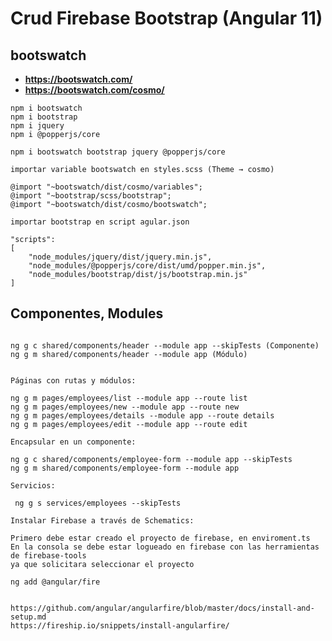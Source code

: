 # Crud Firebase Bootstrap (Angular 11)

## bootswatch

* **https://bootswatch.com/**
* **https://bootswatch.com/cosmo/**

```
npm i bootswatch
npm i bootstrap
npm i jquery
npm i @popperjs/core

npm i bootswatch bootstrap jquery @popperjs/core

importar variable bootswatch en styles.scss (Theme → cosmo)

@import "~bootswatch/dist/cosmo/variables";
@import "~bootstrap/scss/bootstrap";
@import "~bootswatch/dist/cosmo/bootswatch";

importar bootstrap en script agular.json

"scripts": 
[
    "node_modules/jquery/dist/jquery.min.js",
    "node_modules/@popperjs/core/dist/umd/popper.min.js",
    "node_modules/bootstrap/dist/js/bootstrap.min.js"
]

```

## Componentes, Modules

```

ng g c shared/components/header --module app --skipTests (Componente)
ng g m shared/components/header --module app (Módulo)


Páginas con rutas y módulos:

ng g m pages/employees/list --module app --route list
ng g m pages/employees/new --module app --route new
ng g m pages/employees/details --module app --route details
ng g m pages/employees/edit --module app --route edit

Encapsular en un componente:

ng g c shared/components/employee-form --module app --skipTests
ng g m shared/components/employee-form --module app

Servicios:

 ng g s services/employees --skipTests

Instalar Firebase a través de Schematics:

Primero debe estar creado el proyecto de firebase, en enviroment.ts
En la consola se debe estar logueado en firebase con las herramientas de firebase-tools
ya que solicitara seleccionar el proyecto

ng add @angular/fire


https://github.com/angular/angularfire/blob/master/docs/install-and-setup.md
https://fireship.io/snippets/install-angularfire/




```

## 

```


```

## 

```


```

## 

```


```

## 

```


```

## 

```


```

## 

```


```

## 

```


```

## 

```


```

## 

```


```

## 

```


```

## 

```


```

## 

```


```

## 

```


```

## 

```


```

## 

```


```

## 

```


```

## 

```


```

## 

```


```

## 

```


```

## 

```


```

## 

```


```

## 

```


```

## 

```


```

## 

```


```

## 

```


```

## 

```


```

## 

```


```

## 

```


```

## 

```


```

## 

```


```

## 

```


```

## 

```


```

## 

```


```

## 

```


```

## 

```


```

## 

```


```

## 

```


```

## 

```


```

## 

```


```

## 

```


```

## 

```


```

## 

```


```

## 

```


```

## 

```


```

## 

```


```

## 

```


```

## 

```


```

## 

```


```

## 

```


```

## 

```


```

## 

```


```

## 

```


```

## 

```


```

## 

```


```

## 

```


```

## 

```


```


